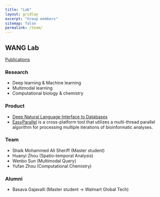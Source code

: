 ```yaml
---
title: "Lab"
layout: gridlay
excerpt: "Group members"
sitemap: false
permalink: /team/
---
```


## WANG Lab

[Publications](https://scholar.google.com/citations?user=YPVtn-UAAAAJ&hl=en)

### Research

- Deep learning & Machine learning
- Multimodal learning
- Computational biology & chemistry


### Product

- [Deep Natural Language Interface to Databases](https://wenlu-w.github.io/project/2021/01/01/NLIDB.html)
- [EasyParallel](https://github.com/hzz0024/EasyParallel) is a cross-platform tool that utilizes a multi-thread parallel algorithm for processing multiple iterations of bioinformatic analyses. 


### Team

- Shaik Mohammed Ali Sheriff (Master student)
- Huanyi Zhou (Spatio-temporal Analysis) 
- Wenbo Sun (Multimodal Query)
- Yufan Zhou (Computational Chemistry) 


### Alumni

- Basava Gajavalli (Master student -> Walmart Global Tech)


